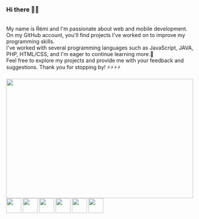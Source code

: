 ### Hi there 👋😄

<br>
My name is Rémi and I'm passionate about web and mobile development.</br>
On my GitHub account, you'll find projects I've worked on to improve my programming skills. <br>
I've worked with several programming languages such as JavaScript, JAVA, PHP, HTML/CSS, and I'm eager to continue learning more.🌱<br>
Feel free to explore my projects and provide me with your feedback and suggestions. Thank you for stopping by! ⚡⚡⚡⚡<br>
</br>
<img src="https://i.ibb.co/9wpWx6b/code.gif" width="500" height="320"/> 
</br>
<code><img height="40" src="https://i.ibb.co/phrfKqC/icons8-logo-java-coffee-cup-48.png"></code>
<code><img height="40" src="https://i.ibb.co/b6qDcbz/icons8-php-40.png"></code>
<code><img height="40" src="https://i.ibb.co/1sS6Qr2/icons8-html-48.png"></code>
<code><img height="40" src="https://i.ibb.co/ZVw02Qb/icons8-my-sql-48.png"></code>
<code><img height="40" src="https://i.ibb.co/G236DGG/icons8-javascript-48.png"></code>
<code><img height="40" src="https://i.ibb.co/C72PWsM/icons8-android-48.png"></code>

<!--
**remimoul/remimoul** is a ✨ _special_ ✨ repository because its `README.md` (this file) appears on your GitHub profile.

Here are some ideas to get you started:

- 🔭 I’m currently working on ...
- 🌱 I’m currently learning ...
- 👯 I’m looking to collaborate on ...
- 🤔 I’m looking for help with ...
- 💬 Ask me about ...
- 📫 How to reach me: ...
- 😄 Pronouns: ...
- ⚡ Fun fact: ...
-->
